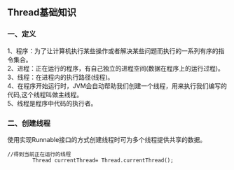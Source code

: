 Thread基础知识
--------------------
### 一、定义
1、程序：为了让计算机执行某些操作或者解决某些问题而执行的一系列有序的指令集合。</br>
2、进程：正在运行的程序，有自己独立的进程空间(数据在程序上的运行过程)。</br>
3、线程：在进程内的执行路径(线程)。</br>
4、在程序开始运行时，JVM会自动帮助我们创建一个线程，用来执行我们编写的代码,这个线程叫做主线程。</br>
5、线程是程序中代码的执行者。</br>

### 二、创建线程
使用实现Runnable接口的方式创建线程时可为多个线程提供共享的数据。</br>






``````
//得到当前正在运行的线程
		Thread currentThread= Thread.currentThread();
``````

